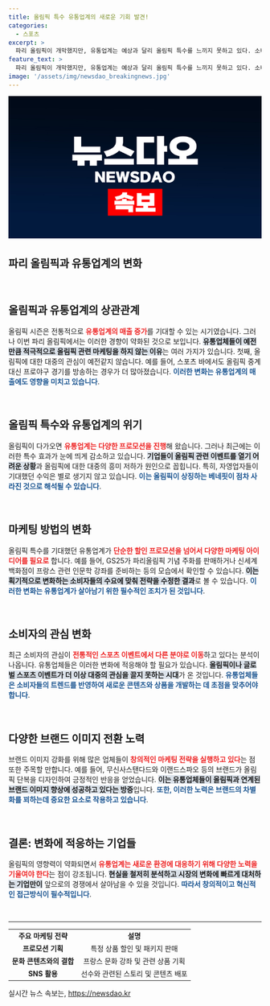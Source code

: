 ```yaml
---
title: 올림픽 특수 유통업계의 새로운 기회 발견!
categories:
  - 스포츠
excerpt: >
  파리 올림픽이 개막했지만, 유통업계는 예상과 달리 올림픽 특수를 느끼지 못하고 있다. 소비자 관심이 줄어들며 매출 상승 효과가 미비한 가운데, 창의적인 마케팅으로 새로운 접근을 모색하는 브랜드들이 주목받고 있다.
feature_text: >
  파리 올림픽이 개막했지만, 유통업계는 예상과 달리 올림픽 특수를 느끼지 못하고 있다. 소비자 관심이 줄어들며 매출 상승 효과가 미비한 가운데, 창의적인 마케팅으로 새로운 접근을 모색하는 브랜드들이 주목받고 있다.
image: '/assets/img/newsdao_breakingnews.jpg'
---
```


<p><img src="/assets/img/newsdao_breakingnews.jpg" alt="pcversion 속보" /></p>

<p><?xml version="1.0" encoding="UTF-8" ?></p>

<article>
  <h2 data-ke-size="size26">파리 올림픽과 유통업계의 변화</h2>

  <p data-ke-size="size16">&nbsp;</p>

  <h2 data-ke-size="size26">올림픽과 유통업계의 상관관계</h2>
  <p data-ke-size="size16">올림픽 시즌은 전통적으로 <b><span style="color: #ee2323;">유통업계의 매출 증가</span></b>를 기대할 수 있는 시기였습니다. 그러나 이번 파리 올림픽에서는 이러한 경향이 약화된 것으로 보입니다. <b><span style="background-color: #21538527;">유통업체들이 예전만큼 적극적으로 올림픽 관련 마케팅을 하지 않는 이유</span></b>는 여러 가지가 있습니다. 첫째, 올림픽에 대한 대중의 관심이 예전같지 않습니다. 예를 들어, 스포츠 바에서도 올림픽 중계 대신 프로야구 경기를 방송하는 경우가 더 많아졌습니다. <b><span style="color: #1a5490;">이러한 변화는 유통업계의 매출에도 영향을 미치고 있습니다</span></b>.</p>

  <p data-ke-size="size16">&nbsp;</p>

  <h2 data-ke-size="size26">올림픽 특수와 유통업계의 위기</h2>
  <p data-ke-size="size16">올림픽이 다가오면 <b><span style="color: #ee2323;">유통업계는 다양한 프로모션을 진행</span></b>해 왔습니다. 그러나 최근에는 이러한 특수 효과가 눈에 띄게 감소하고 있습니다. <b><span style="background-color: #21538527;">기업들이 올림픽 관련 이벤트를 열기 어려운 상황</span></b>과 올림픽에 대한 대중의 흥미 저하가 원인으로 꼽힙니다. 특히, 자영업자들이 기대했던 수익은 별로 생기지 않고 있습니다. <b><span style="color: #1a5490;">이는 올림픽이 상징하는 베네핏이 점차 사라진 것으로 해석될 수 있습니다</span></b>.</p>

  <p data-ke-size="size16">&nbsp;</p>

  <h2 data-ke-size="size26">마케팅 방법의 변화</h2>
  <p data-ke-size="size16">올림픽 특수를 기대했던 유통업계가 <b><span style="color: #ee2323;">단순한 할인 프로모션을 넘어서 다양한 마케팅 아이디어를 필요로</span></b> 합니다. 예를 들어, GS25가 파리올림픽 기념 주화를 판매하거나 신세계백화점이 프랑스 관련 인문학 강좌를 준비하는 등의 모습에서 확인할 수 있습니다. <b><span style="background-color: #21538527;">이는 획기적으로 변화하는 소비자들의 수요에 맞춰 전략을 수정한 결과</span></b>로 볼 수 있습니다. <b><span style="color: #1a5490;">이러한 변화는 유통업계가 살아남기 위한 필수적인 조치가 된 것입니다</span></b>.</p>

  <p data-ke-size="size16">&nbsp;</p>

  <h2 data-ke-size="size26">소비자의 관심 변화</h2>
  <p data-ke-size="size16">최근 소비자의 관심이 <b><span style="color: #ee2323;">전통적인 스포츠 이벤트에서 다른 분야로 이동</span></b>하고 있다는 분석이 나옵니다. 유통업체들은 이러한 변화에 적응해야 할 필요가 있습니다. <b><span style="background-color: #21538527;">올림픽이나 글로벌 스포츠 이벤트가 더 이상 대중의 관심을 끌지 못하는 시대</span></b>가 온 것입니다. <b><span style="color: #1a5490;">유통업체들은 소비자들의 트렌드를 반영하여 새로운 콘텐츠와 상품을 개발하는 데 초점을 맞추어야 합니다</span></b>.</p>

  <p data-ke-size="size16">&nbsp;</p>

  <h2 data-ke-size="size26">다양한 브랜드 이미지 전환 노력</h2>
  <p data-ke-size="size16">브랜드 이미지 강화를 위해 많은 업체들이 <b><span style="color: #ee2323;">창의적인 마케팅 전략을 실행하고 있다</span></b>는 점 또한 주목할 만합니다. 예를 들어, 무신사스탠다드와 이랜드스파오 등의 브랜드가 올림픽 단복을 디자인하여 긍정적인 반응을 얻었습니다. <b><span style="background-color: #21538527;">이는 유통업체들이 올림픽과 연계된 브랜드 이미지 향상에 성공하고 있다는 방증</span></b>입니다. <b><span style="color: #1a5490;">또한, 이러한 노력은 브랜드의 차별화를 꾀하는데 중요한 요소로 작용하고 있습니다</span></b>.</p>

  <p data-ke-size="size16">&nbsp;</p>

  <h2 data-ke-size="size26">결론: 변화에 적응하는 기업들</h2>
  <p data-ke-size="size16">올림픽의 영향력이 약화되면서 <b><span style="color: #ee2323;">유통업계는 새로운 환경에 대응하기 위해 다양한 노력을 기울여야 한다</span></b>는 점이 강조됩니다. <b><span style="background-color: #21538527;">현실을 철저히 분석하고 시장의 변화에 빠르게 대처하는 기업만이</span></b> 앞으로의 경쟁에서 살아남을 수 있을 것입니다. <b><span style="color: #1a5490;">따라서 창의적이고 혁신적인 접근방식이 필수적입니다</span></b>.</p>

  <p data-ke-size="size16">&nbsp;</p>

  <hr>

  <table>
      <tr>
          <td style="text-align: center; height: 18px;"><b>주요 마케팅 전략</b></td>
          <td style="text-align: center; height: 18px;"><b>설명</b></td>
      </tr>
      <tr>
          <td style="text-align: center; height: 17px;"><b>프로모션 기획</b></td>
          <td style="text-align: center; height: 17px;">특정 상품 할인 및 패키지 판매</td>
      </tr>
      <tr>
          <td style="text-align: center; height: 17px;"><b>문화 콘텐츠와의 결합</b></td>
          <td style="text-align: center; height: 17px;">프랑스 문화 강좌 및 관련 상품 기획</td>
      </tr>
      <tr>
          <td style="text-align: center; height: 17px;"><b>SNS 활용</b></td>
          <td style="text-align: center; height: 17px;">선수와 관련된 스토리 및 콘텐츠 배포</td>
      </tr>
  </table>

</article>
실시간 뉴스 속보는, <a href="https://newsdao.kr" rel="dofollow">https://newsdao.kr</a>


